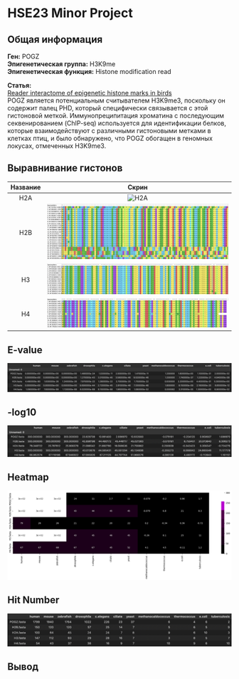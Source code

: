 # HSE23 Minor Project

## Общая информация
**Ген:** POGZ
<br>**Эпигенетическая группа:** H3K9me
<br>**Эпигенетическая функция:** Histone modification read

**Статья:** 
<br>[Reader interactome of epigenetic histone marks in birds](https://pubmed.ncbi.nlm.nih.gov/26703087/) 
<br>POGZ является потенциальным считывателем H3K9me3, поскольку он содержит палец PHD, который специфически связывается с этой гистоновой меткой. Иммунопреципитация хроматина с последующим секвенированием (ChIP-seq) используется для идентификации белков, которые взаимодействуют с различными гистоновыми метками в клетках птиц, и было обнаружено, что POGZ обогащен в геномных локусах, отмеченных H3K9me3.

## Выравнивание гистонов
|Название | Скрин |
|:-:|:-:|
|H2A|![H2A](images/h2a.png)|
|H2B|![H2B](images/h2b.png)|
|H3|![H3](images/h3.png)|
|H4|![H4](images/h4.png)|
## E-value
![E-value](images/e-value.png)
## -log10
![Log10](images/log10.png)
## Heatmap
![Heatmap](images/heatmap.png)
## Hit Number
![Heatmap](images/hitnum.png)

## Вывод 